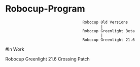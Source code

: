 # Robocup-Program

                                      Robocup Old Versions
                                              |
                                      Robocup Greenlight Beta
                                              |
                                      Robocup Greenlight 21.6

#In Work
 
Robocup Greenlight 21.6 Crossing Patch
